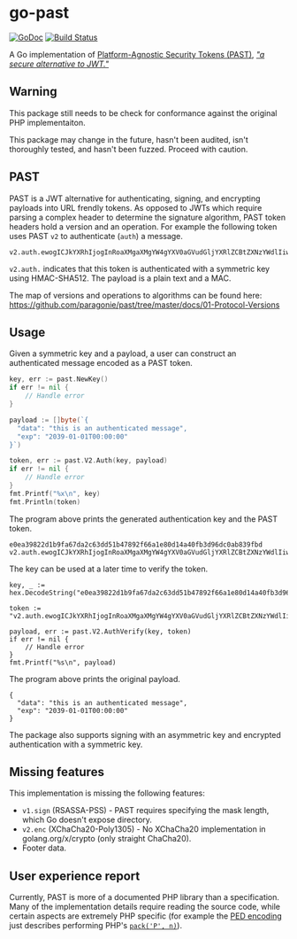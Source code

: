 # go-past

[![GoDoc](https://godoc.org/github.com/ericchiang/go-past/past?status.svg)](https://godoc.org/github.com/ericchiang/go-past/past)
[![Build Status](https://travis-ci.org/ericchiang/go-past.svg?branch=master)](https://travis-ci.org/ericchiang/go-past)

A Go implementation of [Platform-Agnostic Security Tokens (PAST)][past], [_"a secure alternative to JWT."_][hacker-news]

## Warning

This package still needs to be check for conformance against the original PHP implementaiton.

This package may change in the future, hasn't been audited, isn't thoroughly tested, and hasn't been fuzzed. Proceed with caution.

## PAST

PAST is a JWT alternative for authenticating, signing, and encrypting payloads into URL frendly tokens. As opposed to JWTs which require parsing a complex header to determine the signature algorithm, PAST token headers hold a version and an operation. For example the following token uses PAST `v2` to authenticate (`auth`) a message.

```
v2.auth.ewogICJkYXRhIjogInRoaXMgaXMgYW4gYXV0aGVudGljYXRlZCBtZXNzYWdlIiwKICAiZXhwIjogIjIwMzktMDEtMDFUMDA6MDA6MDAiCn3OF39sdzCcOyUiVSSQwRfGoauVG5Xt9eZc45k31wdxjA
```

`v2.auth.` indicates that this token is authenticated with a symmetric key using HMAC-SHA512. The payload is a plain text and a MAC.

The map of versions and operations to algorithms can be found here: https://github.com/paragonie/past/tree/master/docs/01-Protocol-Versions

## Usage

Given a symmetric key and a payload, a user can construct an authenticated message encoded as a PAST token.

```go
key, err := past.NewKey()
if err != nil {
    // Handle error
}

payload := []byte(`{
  "data": "this is an authenticated message",
  "exp": "2039-01-01T00:00:00"
}`)

token, err := past.V2.Auth(key, payload)
if err != nil {
    // Handle error
}
fmt.Printf("%x\n", key)
fmt.Println(token)
```

The program above prints the generated authentication key and the PAST token.

```
e0ea39822d1b9fa67da2c63dd51b47892f66a1e80d14a40fb3d96dc0ab839fbd
v2.auth.ewogICJkYXRhIjogInRoaXMgaXMgYW4gYXV0aGVudGljYXRlZCBtZXNzYWdlIiwKICAiZXhwIjogIjIwMzktMDEtMDFUMDA6MDA6MDAiCn3OF39sdzCcOyUiVSSQwRfGoauVG5Xt9eZc45k31wdxjA
```

The key can be used at a later time to verify the token.

```
key, _ := hex.DecodeString("e0ea39822d1b9fa67da2c63dd51b47892f66a1e80d14a40fb3d96dc0ab839fbd")

token := "v2.auth.ewogICJkYXRhIjogInRoaXMgaXMgYW4gYXV0aGVudGljYXRlZCBtZXNzYWdlIiwKICAiZXhwIjogIjIwMzktMDEtMDFUMDA6MDA6MDAiCn3OF39sdzCcOyUiVSSQwRfGoauVG5Xt9eZc45k31wdxjA"

payload, err := past.V2.AuthVerify(key, token)
if err != nil {
    // Handle error
}
fmt.Printf("%s\n", payload)
```

The program above prints the original payload.

```
{
  "data": "this is an authenticated message",
  "exp": "2039-01-01T00:00:00"
}
```

The package also supports signing with an asymmetric key and encrypted authentication with a symmetric key.

## Missing features

This implementation is missing the following features:

* `v1.sign` (RSASSA-PSS) - PAST requires specifying the mask length, which Go doesn't expose directory.
* `v2.enc` (XChaCha20-Poly1305) - No XChaCha20 implementation in golang.org/x/crypto (only straight ChaCha20).
* Footer data.

## User experience report

Currently, PAST is more of a documented PHP library than a specification. Many of the implementation details require reading the source code, while certain aspects are extremely PHP specific (for example the [PED encoding][ped] just describes performing PHP's [`pack('P', n)`][pack]).

[past]: https://github.com/paragonie/past
[hacker-news]: https://news.ycombinator.com/item?id=16070394
[ped]: https://github.com/paragonie/past/blob/v0.2.0/docs/01-Protocol-Versions/Common.md#pae-definition
[pack]: https://secure.php.net/manual/en/function.pack.php

